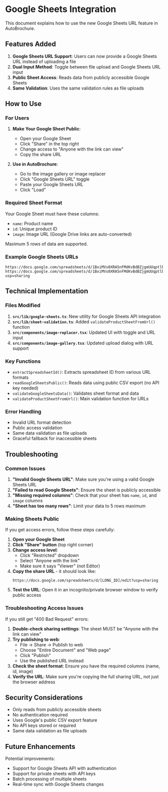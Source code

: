 # Google Sheets Integration

This document explains how to use the new Google Sheets URL feature in AutoBrochure.

## Features Added

1. **Google Sheets URL Support**: Users can now provide a Google Sheets URL instead of uploading a file
2. **Dual Input Method**: Toggle between file upload and Google Sheets URL input
3. **Public Sheet Access**: Reads data from publicly accessible Google Sheets
4. **Same Validation**: Uses the same validation rules as file uploads

## How to Use

### For Users

1. **Make Your Google Sheet Public**:
   - Open your Google Sheet
   - Click "Share" in the top right
   - Change access to "Anyone with the link can view"
   - Copy the share URL

2. **Use in AutoBrochure**:
   - Go to the image gallery or image replacer
   - Click "Google Sheets URL" toggle
   - Paste your Google Sheets URL
   - Click "Load"

### Required Sheet Format

Your Google Sheet must have these columns:
- `name`: Product name
- `id`: Unique product ID
- `image`: Image URL (Google Drive links are auto-converted)

Maximum 5 rows of data are supported.

### Example Google Sheets URLs

```
https://docs.google.com/spreadsheets/d/1BxiMVs0XRA5nFMdKvBdBZjgmUUqptlbs74OgvE2upms/edit#gid=0
https://docs.google.com/spreadsheets/d/1BxiMVs0XRA5nFMdKvBdBZjgmUUqptlbs74OgvE2upms/edit?usp=sharing
```

## Technical Implementation

### Files Modified

1. **`src/lib/google-sheets.ts`**: New utility for Google Sheets API integration
2. **`src/lib/sheet-validation.ts`**: Added `validateProductSheetFromUrl()` function
3. **`src/components/image-replacer.tsx`**: Updated UI with toggle and URL input
4. **`src/components/image-gallery.tsx`**: Updated upload dialog with URL support

### Key Functions

- `extractSpreadsheetId()`: Extracts spreadsheet ID from various URL formats
- `readGoogleSheetsPublic()`: Reads data using public CSV export (no API key needed)
- `validateGoogleSheetsData()`: Validates sheet format and data
- `validateProductSheetFromUrl()`: Main validation function for URLs

### Error Handling

- Invalid URL format detection
- Public access validation
- Same data validation as file uploads
- Graceful fallback for inaccessible sheets

## Troubleshooting

### Common Issues

1. **"Invalid Google Sheets URL"**: Make sure you're using a valid Google Sheets URL
2. **"Failed to read Google Sheets"**: Ensure the sheet is publicly accessible
3. **"Missing required columns"**: Check that your sheet has `name`, `id`, and `image` columns
4. **"Sheet has too many rows"**: Limit your data to 5 rows maximum

### Making Sheets Public

If you get access errors, follow these steps carefully:

1. **Open your Google Sheet**
2. **Click "Share" button** (top right corner)
3. **Change access level**:
   - Click "Restricted" dropdown
   - Select "Anyone with the link"
   - Make sure it says "Viewer" (not Editor)
4. **Copy the share URL** - it should look like:
   ```
   https://docs.google.com/spreadsheets/d/[LONG_ID]/edit?usp=sharing
   ```
5. **Test the URL**: Open it in an incognito/private browser window to verify public access

### Troubleshooting Access Issues

If you still get "400 Bad Request" errors:

1. **Double-check sharing settings**: The sheet MUST be "Anyone with the link can view"
2. **Try publishing to web**:
   - File → Share → Publish to web
   - Choose "Entire Document" and "Web page"
   - Click "Publish"
   - Use the published URL instead
3. **Check the sheet format**: Ensure you have the required columns (name, id, image)
4. **Verify the URL**: Make sure you're copying the full sharing URL, not just the browser address

## Security Considerations

- Only reads from publicly accessible sheets
- No authentication required
- Uses Google's public CSV export feature
- No API keys stored or required
- Same data validation as file uploads

## Future Enhancements

Potential improvements:
- Support for Google Sheets API with authentication
- Support for private sheets with API keys
- Batch processing of multiple sheets
- Real-time sync with Google Sheets changes
